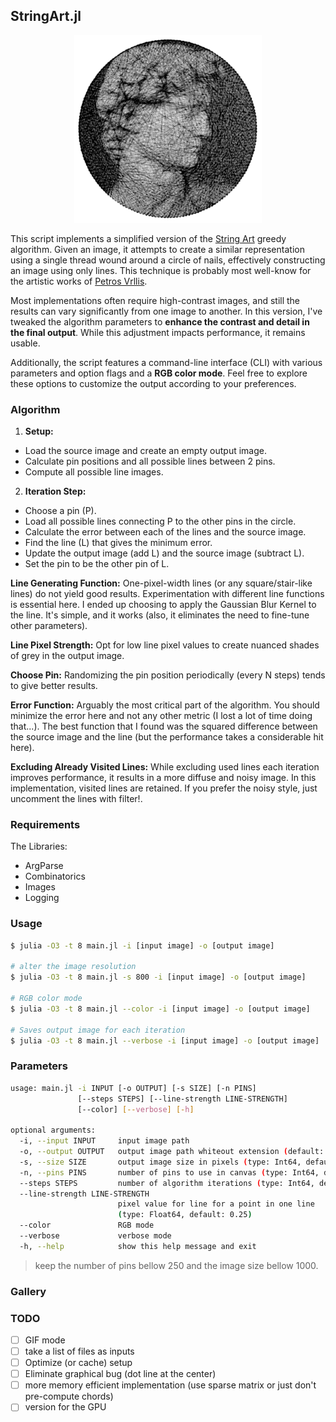 ## StringArt.jl

<div style="text-align:center;">
  <img src="examples/david.png" alt="David by Michelangelo" width="300px" />
</div>

This script implements a simplified version of the [String Art](https://en.wikipedia.org/wiki/String_art) greedy algorithm. Given an image, it attempts to create a similar representation using a single thread wound around a circle of nails, effectively constructing an image using only lines. This technique is probably most well-know for the artistic works of [Petros Vrllis](https://www.saatchiart.com/vrellis).

Most implementations often require high-contrast images, and still the results can vary significantly from one image to another. In this version, I've tweaked the algorithm parameters to **enhance the contrast and detail in the final output**. While this adjustment impacts performance, it remains usable.

Additionally, the script features a command-line interface (CLI) with various parameters and option flags and a **RGB color mode**. Feel free to explore these options to customize the output according to your preferences.

### Algorithm

1. **Setup:**

- Load the source image and create an empty output image.
- Calculate pin positions and all possible lines between 2 pins.
- Compute all possible line images.

2. **Iteration Step:**

- Choose a pin (P).
- Load all possible lines connecting P to the other pins in the circle.
- Calculate the error between each of the lines and the source image.
- Find the line (L) that gives the minimum error.
- Update the output image (add L) and the source image (subtract L).
- Set the pin to be the other pin of L.

**Line Generating Function:**
One-pixel-width lines (or any square/stair-like lines) do not yield good results. Experimentation with different line functions is essential here. I ended up choosing to apply the Gaussian Blur Kernel to the line. It's simple, and it works (also, it eliminates the need to fine-tune other parameters).

**Line Pixel Strength:**
Opt for low line pixel values to create nuanced shades of grey in the output image.

**Choose Pin:**
Randomizing the pin position periodically (every N steps) tends to give better results.

**Error Function:**
Arguably the most critical part of the algorithm. You should minimize the error here and not any other metric (I lost a lot of time doing that...). The best function that I found was the squared difference between the source image and the line (but the performance takes a considerable hit here).

**Excluding Already Visited Lines:**
While excluding used lines each iteration improves performance, it results in a more diffuse and noisy image. In this implementation, visited lines are retained. If you prefer the noisy style, just uncomment the lines with filter!.

### Requirements

The Libraries:

- ArgParse
- Combinatorics
- Images
- Logging

### Usage

```bash
$ julia -O3 -t 8 main.jl -i [input image] -o [output image]

# alter the image resolution
$ julia -O3 -t 8 main.jl -s 800 -i [input image] -o [output image]

# RGB color mode
$ julia -O3 -t 8 main.jl --color -i [input image] -o [output image]

# Saves output image for each iteration
$ julia -O3 -t 8 main.jl --verbose -i [input image] -o [output image]
```

### Parameters

```bash
usage: main.jl -i INPUT [-o OUTPUT] [-s SIZE] [-n PINS]
               [--steps STEPS] [--line-strength LINE-STRENGTH]
               [--color] [--verbose] [-h]

optional arguments:
  -i, --input INPUT     input image path
  -o, --output OUTPUT   output image path whiteout extension (default: "output")
  -s, --size SIZE       output image size in pixels (type: Int64, default: 512)
  -n, --pins PINS       number of pins to use in canvas (type: Int64, default: 180)
  --steps STEPS         number of algorithm iterations (type: Int64, default: 1000)
  --line-strength LINE-STRENGTH
                        pixel value for line for a point in one line
                        (type: Float64, default: 0.25)
  --color               RGB mode
  --verbose             verbose mode
  -h, --help            show this help message and exit
```

> keep the number of pins bellow 250 and the image size bellow 1000.

### Gallery

### TODO

- [ ] GIF mode
- [ ] take a list of files as inputs
- [ ] Optimize (or cache) setup
- [ ] Eliminate graphical bug (dot line at the center)
- [ ] more memory efficient implementation (use sparse matrix or just don't pre-compute chords)
- [ ] version for the GPU

